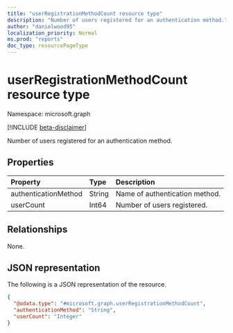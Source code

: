 ```yaml
---
title: "userRegistrationMethodCount resource type"
description: "Number of users registered for an authentication method."
author: "danielwood95"
localization_priority: Normal
ms.prod: "reports"
doc_type: resourcePageType
---
```


# userRegistrationMethodCount resource type

Namespace: microsoft.graph

[!INCLUDE [beta-disclaimer](../../includes/beta-disclaimer.md)]

Number of users registered for an authentication method.

## Properties
|Property|Type|Description|
|:---|:---|:---|
|authenticationMethod|String|Name of authentication method.|
|userCount|Int64|Number of users registered.|

## Relationships
None.

## JSON representation
The following is a JSON representation of the resource.
<!-- {
  "blockType": "resource",
  "@odata.type": "microsoft.graph.userRegistrationMethodCount"
}
-->
``` json
{
  "@odata.type": "#microsoft.graph.userRegistrationMethodCount",
  "authenticationMethod": "String",
  "userCount": "Integer"
}
```
